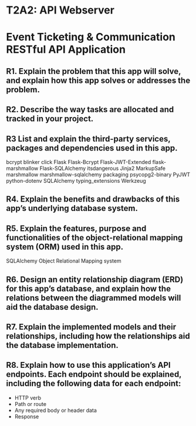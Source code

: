 # T2A2: API Webserver

# Event Ticketing & Communication RESTful API Application

## R1. Explain the problem that this app will solve, and explain how this app solves or addresses the problem.

## R2. Describe the way tasks are allocated and tracked in your project.

## R3 List and explain the third-party services, packages and dependencies used in this app.

bcrypt
blinker
click
Flask
Flask-Bcrypt
Flask-JWT-Extended
flask-marshmallow
Flask-SQLAlchemy
itsdangerous
Jinja2
MarkupSafe
marshmallow
marshmallow-sqlalchemy
packaging
psycopg2-binary
PyJWT
python-dotenv
SQLAlchemy
typing_extensions
Werkzeug

## R4. Explain the benefits and drawbacks of this app’s underlying database system.

## R5. Explain the features, purpose and functionalities of the object-relational mapping system (ORM) used in this app.

SQLAlchemy Object Relational Mapping system

## R6. Design an entity relationship diagram (ERD) for this app’s database, and explain how the relations between the diagrammed models will aid the database design.

## R7. Explain the implemented models and their relationships, including how the relationships aid the database implementation.

## R8. Explain how to use this application’s API endpoints. Each endpoint should be explained, including the following data for each endpoint:

* HTTP verb
* Path or route
* Any required body or header data
* Response

